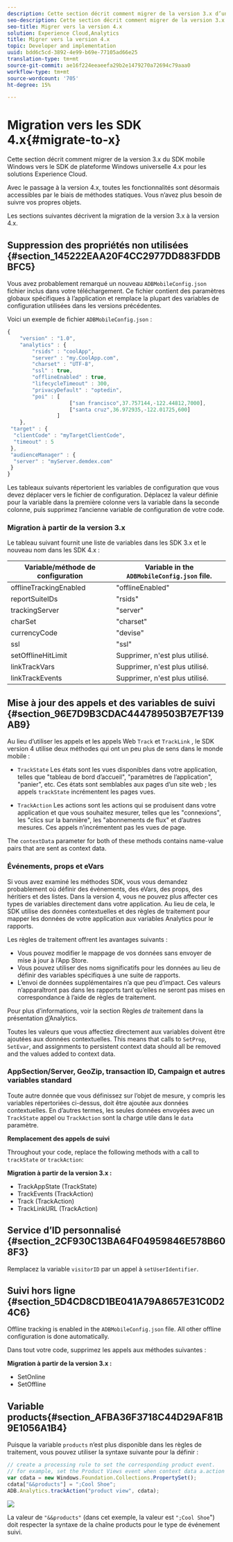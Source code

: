 ```yaml
---
description: Cette section décrit comment migrer de la version 3.x d’un SDK mobile Windows précédent vers le SDK de plateforme Windows universelle 4.x pour les solutions Experience Cloud.
seo-description: Cette section décrit comment migrer de la version 3.x d’un SDK mobile Windows précédent vers le SDK de plateforme Windows universelle 4.x pour les solutions Experience Cloud.
seo-title: Migrer vers la version 4.x
solution: Experience Cloud,Analytics
title: Migrer vers la version 4.x
topic: Developer and implementation
uuid: bdd6c5cd-3892-4e99-b69e-77105ad66e25
translation-type: tm+mt
source-git-commit: ae16f224eeaeefa29b2e1479270a72694c79aaa0
workflow-type: tm+mt
source-wordcount: '705'
ht-degree: 15%

---
```



# Migration vers les SDK 4.x{#migrate-to-x}

Cette section décrit comment migrer de la version 3.x du SDK mobile Windows vers le SDK de plateforme Windows universelle 4.x pour les solutions Experience Cloud.

Avec le passage à la version 4.x, toutes les fonctionnalités sont désormais accessibles par le biais de méthodes statiques. Vous n’avez plus besoin de suivre vos propres objets.

Les sections suivantes décrivent la migration de la version 3.x à la version 4.x.

## Suppression des propriétés non utilisées {#section_145222EAA20F4CC2977DD883FDDBBFC5}

Vous avez probablement remarqué un nouveau `ADBMobileConfig.json` fichier inclus dans votre téléchargement. Ce fichier contient des paramètres globaux spécifiques à l’application et remplace la plupart des variables de configuration utilisées dans les versions précédentes.

Voici un exemple de fichier `ADBMobileConfig.json` :

```js
{ 
    "version" : "1.0", 
    "analytics" : { 
        "rsids" : "coolApp", 
        "server" : "my.CoolApp.com", 
        "charset" : "UTF-8", 
        "ssl" : true, 
        "offlineEnabled" : true, 
        "lifecycleTimeout" : 300, 
        "privacyDefault" : "optedin", 
        "poi" : [ 
                    ["san francisco",37.757144,-122.44812,7000], 
                    ["santa cruz",36.972935,-122.01725,600] 
                ] 
    }, 
 "target" : { 
  "clientCode" : "myTargetClientCode", 
  "timeout" : 5 
 }, 
 "audienceManager" : { 
  "server" : "myServer.demdex.com" 
 } 
}
```

Les tableaux suivants répertorient les variables de configuration que vous devez déplacer vers le fichier de configuration. Déplacez la valeur définie pour la variable dans la première colonne vers la variable dans la seconde colonne, puis supprimez l’ancienne variable de configuration de votre code.

### Migration à partir de la version 3.x

Le tableau suivant fournit une liste de variables dans les SDK 3.x et le nouveau nom dans les SDK 4.x :

| Variable/méthode de configuration | Variable in the `ADBMobileConfig.json` file. |
|--- |--- |
| offlineTrackingEnabled | &quot;offlineEnabled&quot; |
| reportSuiteIDs | &quot;rsids&quot; |
| trackingServer | &quot;server&quot; |
| charSet | &quot;charset&quot; |
| currencyCode | &quot;devise&quot; |
| ssl | &quot;ssl&quot; |
| setOfflineHitLimit | Supprimer, n&#39;est plus utilisé. |
| linkTrackVars | Supprimer, n&#39;est plus utilisé. |
| linkTrackEvents | Supprimer, n&#39;est plus utilisé. |

## Mise à jour des appels et des variables de suivi {#section_96E7D9B3CDAC444789503B7E7F139AB9}

Au lieu d’utiliser les appels et les appels Web `Track` et `TrackLink` , le SDK version 4 utilise deux méthodes qui ont un peu plus de sens dans le monde mobile :

* `TrackState` Les états sont les vues disponibles dans votre application, telles que &quot;tableau de bord d’accueil&quot;, &quot;paramètres de l’application&quot;, &quot;panier&quot;, etc. Ces états sont semblables aux pages d’un site web ; les appels `trackState` incrémentent les pages vues.

* `TrackAction` Les actions sont les actions qui se produisent dans votre application et que vous souhaitez mesurer, telles que les &quot;connexions&quot;, les &quot;clics sur la bannière&quot;, les &quot;abonnements de flux&quot; et d’autres mesures. Ces appels n’incrémentent pas les vues de page.

The `contextData` parameter for both of these methods contains name-value pairs that are sent as context data.

### Événements, props et eVars

Si vous avez examiné les méthodes [](/help/universal-windows/c-configuration/methods.md)SDK, vous vous demandez probablement où définir des événements, des eVars, des props, des héritiers et des listes. Dans la version 4, vous ne pouvez plus affecter ces types de variables directement dans votre application. Au lieu de cela, le SDK utilise des données contextuelles et des règles de traitement pour mapper les données de votre application aux variables Analytics pour le rapports.

Les règles de traitement offrent les avantages suivants :

* Vous pouvez modifier le mappage de vos données sans envoyer de mise à jour à l’App Store.
* Vous pouvez utiliser des noms significatifs pour les données au lieu de définir des variables spécifiques à une suite de rapports.
* L’envoi de données supplémentaires n’a que peu d’impact. Ces valeurs n’apparaîtront pas dans les rapports tant qu’elles ne seront pas mises en correspondance à l’aide de règles de traitement.

Pour plus d’informations, voir la section Règles *de* traitement dans la présentation [d’](/help/universal-windows/analytics/analytics.md)Analytics.

Toutes les valeurs que vous affectiez directement aux variables doivent être ajoutées aux données contextuelles. This means that calls to `SetProp`, `SetEvar`, and assignments to persistent context data should all be removed and the values added to context data.

### AppSection/Server, GeoZip, transaction ID, Campaign et autres variables standard

Toute autre donnée que vous définissez sur l’objet de mesure, y compris les variables répertoriées ci-dessus, doit être ajoutée aux données contextuelles. En d’autres termes, les seules données envoyées avec un `TrackState` appel ou `TrackAction` sont la charge utile dans le `data` paramètre.

**Remplacement des appels de suivi**

Throughout your code, replace the following methods with a call to `trackState` or `trackAction`:

**Migration à partir de la version 3.x :**

* TrackAppState (TrackState)
* TrackEvents (TrackAction)
* Track (TrackAction)
* TrackLinkURL (TrackAction)

## Service d’ID personnalisé {#section_2CF930C13BA64F04959846E578B608F3}

Remplacez la variable `visitorID` par un appel à `setUserIdentifier`.

## Suivi hors ligne {#section_5D4CD8CD1BE041A79A8657E31C0D24C6}

Offline tracking is enabled in the `ADBMobileConfig.json` file. All other offline configuration is done automatically.

Dans tout votre code, supprimez les appels aux méthodes suivantes :

**Migration à partir de la version 3.x :**

* SetOnline
* SetOffline

## Variable products{#section_AFBA36F3718C44D29AF81B9E1056A1B4}

Puisque la variable `products` n’est plus disponible dans les règles de traitement, vous pouvez utiliser la syntaxe suivante pour la définir :

```js
// create a processing rule to set the corresponding product event. 
// for example, set the Product Views event when context data a.action = "product view" 
var cdata = new Windows.Foundation.Collections.PropertySet(); 
cdata["&&products"] = ";Cool Shoe"; 
ADB.Analytics.trackAction("product view", cdata);
```

![](assets/prod-view.png)

La valeur de `"&&products"` (dans cet exemple, la valeur est `";Cool Shoe`&quot;) doit respecter la syntaxe de la chaîne products pour le type de événement suivi.

